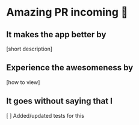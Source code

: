 # Amazing PR incoming 🎉

## It makes the app better by

[short description]

## Experience the awesomeness by

[how to view]

## It goes without saying that I

[ ] Added/updated tests for this
